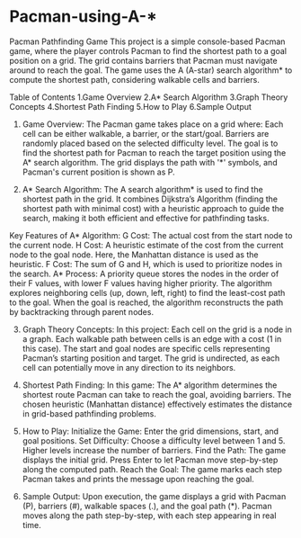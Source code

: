 # Pacman-using-A-*
Pacman Pathfinding Game
This project is a simple console-based Pacman game, where the player controls Pacman to find the shortest path to a goal position on a grid. The grid contains barriers that Pacman must navigate around to reach the goal. The game uses the A (A-star) search algorithm* to compute the shortest path, considering walkable cells and barriers.

Table of Contents
1.Game Overview
2.A* Search Algorithm
3.Graph Theory Concepts
4.Shortest Path Finding
5.How to Play
6.Sample Output 

1. Game Overview:
The Pacman game takes place on a grid where:
Each cell can be either walkable, a barrier, or the start/goal.
Barriers are randomly placed based on the selected difficulty level.
The goal is to find the shortest path for Pacman to reach the target position using the A* search algorithm.
The grid displays the path with '*' symbols, and Pacman's current position is shown as P.

2. A* Search Algorithm:
The A search algorithm* is used to find the shortest path in the grid. It combines Dijkstra’s Algorithm (finding the shortest path with minimal cost) with a heuristic approach to guide the search, making it both efficient and effective for pathfinding tasks.

Key Features of A* Algorithm:
G Cost: The actual cost from the start node to the current node.
H Cost: A heuristic estimate of the cost from the current node to the goal node. Here, the Manhattan distance is used as the heuristic.
F Cost: The sum of G and H, which is used to prioritize nodes in the search.
A* Process:
A priority queue stores the nodes in the order of their F values, with lower F values having higher priority.
The algorithm explores neighboring cells (up, down, left, right) to find the least-cost path to the goal.
When the goal is reached, the algorithm reconstructs the path by backtracking through parent nodes.

3. Graph Theory Concepts:
In this project:
Each cell on the grid is a node in a graph.
Each walkable path between cells is an edge with a cost (1 in this case).
The start and goal nodes are specific cells representing Pacman’s starting position and target.
The grid is undirected, as each cell can potentially move in any direction to its neighbors.

4. Shortest Path Finding:
In this game:
The A* algorithm determines the shortest route Pacman can take to reach the goal, avoiding barriers.
The chosen heuristic (Manhattan distance) effectively estimates the distance in grid-based pathfinding problems.

5. How to Play:
Initialize the Game: Enter the grid dimensions, start, and goal positions.
Set Difficulty: Choose a difficulty level between 1 and 5. Higher levels increase the number of barriers.
Find the Path: The game displays the initial grid. Press Enter to let Pacman move step-by-step along the computed path.
Reach the Goal: The game marks each step Pacman takes and prints the message upon reaching the goal.

6. Sample Output:
Upon execution, the game displays a grid with Pacman (P), barriers (#), walkable spaces (.), and the goal path (*). Pacman moves along the path step-by-step, with each step appearing in real time.

